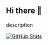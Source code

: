 ## Hi there 👋


description 



<div>
<a href="https://github-readme-stats.vercel.app/api?username=seu-usuario&show_icons=true&theme=radical">
  <img src="https://github-readme-stats.vercel.app/api?username=seu-usuario&show_icons=true&theme=radical" alt="GitHub Stats">
</a>


        
</div>

  
